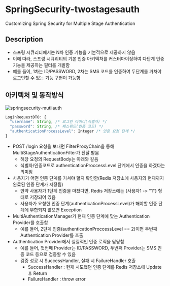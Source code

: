 # SpringSecurity-twostagesauth
Customizing Spring Security for Multiple Stage Authentication


## Description
- 스프링 시큐리티에서는 N차 인증 기능을 기본적으로 제공하지 않음
- 이에 따라, 스프링 시큐리티의 기본 인증 아키텍처를 커스터마이징하여 다단계 인증 기능을 제공하는 필터를 개발함
- 예를 들어, 1차는 ID/PASSWORD, 2차는 SMS 코드를 인증하여 두단계를 거쳐야 로그인할 수 있는 기능 구현이 가능함


## 아키텍처 및 동작방식

![springsecurity-mutliauth](https://github.com/chrismrkr/springsecurity-twostagesauth/assets/62477958/158cdc65-55ac-498a-ba3b-c8933818992b)

```javascript
LoginRequestDTO: {
  "username": String, /* 로그인 아이디(식별자) */
  "password": String, /* 패스워드(인증 코드) */
  "authenticationProcessLevel": Integer /* 인증 요청 단계 */
}
```


- POST /login 요청을 보내면 FilterProxyChain을 통해 MultiStageAuthenticationFilter가 전달 받음
  - 해당 요청의 RequestBody는 아래와 같음
  - 식별자/인증코드로 authenticationProccessLevel 단계에서 인증을 하겠다는 의미임
- 사용자가 어떤 인증 단계를 거쳐야 할지 확인함(Redis 저장소에 사용자의 현재까지 완료된 인증 단계가 저장됨)
  - 만약 사용자가 1단계 인증을 마쳤다면, Redis 저장소에는 {사용자1 -> "1"} 형태로 저장되어 있음
  - 사용자가 요청한 인증 단계(authenticationProcessLevel)가 해야할 인증 단계에 부합되지 않으면 Exception
- MultiAuthenticationManager가 현재 인증 단계에 맞는 Authentication Provider를 호출함
  - 예를 들어, 2단계 인증(authenticationProccessLevel == 2)이면 두번째 Authentication Provider를 호출
- Authentication Provider에서 실질적인 인증 로직을 담당함
  - 예를 들어, 첫번째 Provider는 ID/PASSWORD, 두번째 Provider는 SMS 인증 코드 등으로 검증할 수 있음
  - 검증 성공 시 SuccessHandler, 실패 시 FailureHandler 호출
    - SuccessHandler : 현재 시도했던 인증 단계를 Redis 저장소에 Update 후 Return
    - FailureHandler : throw error







